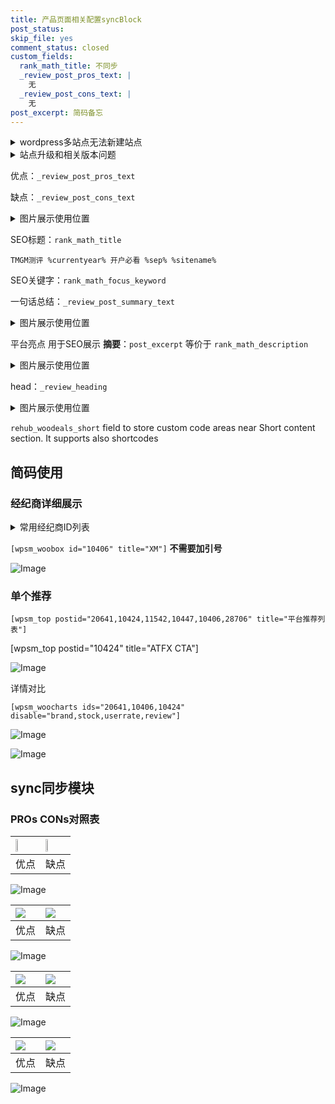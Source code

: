 ```yaml
---
title: 产品页面相关配置syncBlock
post_status: 
skip_file: yes
comment_status: closed
custom_fields:
  rank_math_title: 不同步
  _review_post_pros_text: |
    无
  _review_post_cons_text: |
    无
post_excerpt: 简码备忘
---
```

<details><summary>wordpress多站点无法新建站点</summary>

<li>和报错需要清理cookies一样的原因</li>
<li>wp-config.php里面<code>define( 'SUBDOMAIN_INSTALL', false );//子域名安装</code></li>
<li>新建子站点是用<code>define( 'SUBDOMAIN_INSTALL', true);//子域名安装</code> 完成以后，改成<code>false</code></li>
</details>

<details><summary>站点升级和相关版本问题</summary>

<p>wordpress：5.9.9
woocommerce：7.5.1
出现问题的地方：主题选项里面>><strong>Product layout >>compact style</strong></p>
<p>如何出现没有用过的字段 导致无法保存。先导出配置 然后进行修改，后面再次恢复即可。</p>
<p>出现部分字段无法显示时，需要返回默认布局后，对产品进行保存就好了。</p>
<p></p>
</details>

优点：`_review_post_pros_text`

缺点：`_review_post_cons_text`

<details><summary>图片展示使用位置</summary>

<img src="https://prod-files-secure.s3.us-west-2.amazonaws.com/39ed1227-6d7d-4570-be36-9ccd4a2c4241/f51d3d83-55d4-4bdf-9604-f37ec77ab556/Untitled.png?X-Amz-Algorithm=AWS4-HMAC-SHA256&X-Amz-Content-Sha256=UNSIGNED-PAYLOAD&X-Amz-Credential=ASIAZI2LB4664XJSO7LS%2F20250905%2Fus-west-2%2Fs3%2Faws4_request&X-Amz-Date=20250905T045517Z&X-Amz-Expires=3600&X-Amz-Security-Token=IQoJb3JpZ2luX2VjEAQaCXVzLXdlc3QtMiJHMEUCIBDOqZywub6SWAZK6jVdi88DrqIfadLLwT6jGVxfBte1AiEAkoyiaf1cWbtRbChYzy496FIcko%2FK7oxty9Y9QFRK0PMq%2FwMIbRAAGgw2Mzc0MjMxODM4MDUiDD0xaIdG3Yu%2FkYqzxCrcA68gb4nXiizSjzU6Np9BtNLVy53hKcLlwveUdpybd6NhTZzAybcHft5TyUsWl%2BGwroxN83aB5xiRXEuH3tMqjIm%2FErunBJpq9Sh8VkpukEtr62d%2Bi8tbjOKCS417xJR8%2BONFT0%2Fs5tQ4IvY7NQKX0nDk4JyCw1rq%2FwRiAGOalQFGoSXI%2Fqhjzg6kWpSROy5sCe2%2Fd4CEcumUqiRhqfIH%2FxYFdpACgbzkZEW%2F43r%2B%2FJkTrmISDWJ%2FpUaL1FrLfgF%2FjFkpAWjeg3R6B7jtaU2JJ0sSyJq9oGDnJFfGCaPJKU1bUi2O6aFvAdAe3ZlSaMs%2F60KQsL1h9guBUAnPDrabiN37NVCFTz%2BtAQaFWj%2BAofgSVeUDCV%2Fk453mJetU8Heu0qe%2FO%2FTLZd%2FsWhRB5YJLzXw9%2BrEvnu1o%2BfHaicDZMmnxXlSjS3eqFb4%2BDj5nVUn8DJolgXDrFXegXjMJ9GTh4rS3OJoFZStP99SXYWLmPcSEiwLx0Uda1L6Kp0ghBSV9jZ1%2F%2BNSZw77K0qnLdEm4RFmZn2F2Niz5FhsIELjkt8aCRplQYas07m5EV9zcK7BjGRrCYQm%2BaBmcwGiE0ZRXfrMmAK93uoRUjHIC7atqJqN3T6TYXs09LGm3CDfrMNe66cUGOqUBzZUVcqpnig0WSKRJpmT8vz4vAlzqYf9MDPdKdcXpe2pGNiRuATZdbbIIJfXjsFjNUZSrfBt2RZNHEsTbWVLaGH17d9KpMmRKzBE%2BZDEEhISHwosikr%2FZSiZofDHW4nOkeIWALPB8CkmUU0S7wsYui4HE0SuefyEMGWksOac6uYP9cJvEpDjWUG9IdrX%2FwOAhAWZ8WnancezbGDc4YrONhGCQaG0B&X-Amz-Signature=23c8a0129f3b090283ea168ff1b9a4c4136351a80d6e4c0d91d73216f7beb7a2&X-Amz-SignedHeaders=host&x-amz-checksum-mode=ENABLED&x-id=GetObject" alt="Image">
</details>

SEO标题：`rank_math_title`

`TMGM测评 %currentyear% 开户必看 %sep% %sitename%`

SEO关键字：`rank_math_focus_keyword`

一句话总结：`_review_post_summary_text`

<details><summary>图片展示使用位置</summary>

<img src="https://prod-files-secure.s3.us-west-2.amazonaws.com/39ed1227-6d7d-4570-be36-9ccd4a2c4241/4b96a922-296c-4f4e-8630-d1c870cbce01/Untitled.png?X-Amz-Algorithm=AWS4-HMAC-SHA256&X-Amz-Content-Sha256=UNSIGNED-PAYLOAD&X-Amz-Credential=ASIAZI2LB466Y6DISP7V%2F20250905%2Fus-west-2%2Fs3%2Faws4_request&X-Amz-Date=20250905T045517Z&X-Amz-Expires=3600&X-Amz-Security-Token=IQoJb3JpZ2luX2VjEAQaCXVzLXdlc3QtMiJHMEUCIQDpoX6Vwg4BhRhi7a4SRrQydkcvQacMu0GL8F2Pm7fgjgIgXJ5M8zdKey68N6o8Sl3szsnmxtuTVa7Id7BOlxubyxwq%2FwMIbRAAGgw2Mzc0MjMxODM4MDUiDH5Oh2pP7uKZtuuyZSrcA54gOBCrIUdLVz%2Bw8wunlWaxuoHkuWESzelalgc%2FdC6DjGOnGDax16%2F80tCQ7txm0uyccOLehUxw3uOy45LAqeeQq69N0ZXL6Eh3gJ10W%2BjpwPklmqwQG%2Bm2or%2BPwDRurlP6dV3jOox3TYhzaHsh77Thri9OH%2FeUtb7AS0sBPsFOoD9uwmA19EKhN3QkBNRBe4nLAMqaZyNLzdXkWh17NhX4SVb8njG5M6bxUuonaDInTiffxph3aRDDa5d%2F0b3gb1LxaeaMqDOLv%2F3ni9BrLfwNRv%2FyeAhN3sjCgBq6vrzmFiFHjgK9mpeMJfWFGmfyrzieoqH%2BsAwbEWF8LTLTij79tX02nrTJdqLCYijXlTwCoO8WaA4%2FKxB4TptoHoz1%2FiSXPZRTRUy5ZuAzgQ5W2auvx34ypdd5fabpwyQMDfjd%2FLpUD4y0gmpTSmgArQinsMlzXymxe2%2Fzjh37J3pCH%2FSqgxWH5R9mSqXh3FKrfSk97OgaP3dXmyW4FGqUYygPTapr6Kwp9%2FxKr%2Fo13LlvbkuMk1mlY1PVX56FZvIJB1q%2BMB0zTpKqIXPr5AhyMXdC96FLSyirMXuJCWm58xaAfw67OHy%2Biy%2F6r33SisHGhu8NWUEKjxg1TfYpoZ3EMNe56cUGOqUBNzjtPYuplhp22p2ewgPA6%2B5uU2%2Bi4yQ2rw5uB2UqZOuDhQ6woC9kgS7IEofwngf03HPsgnNxnH%2BrxDR6ymw0nP1phdAUAY10F3LZISUHrFthtbBkNI5DitMp0aMm17bs6bDLQelp6TPU2FLFfNYEzcXfdxexADlaWbW2e1hv%2B20LqEKfyBE11%2BuOu6PmaCvchohu4Xuu%2BrbAjXdxUoP96sYebrZO&X-Amz-Signature=2275bba76dba04aa7babd2241f05582b8452f42300c1a49d14ce3decc2c9718c&X-Amz-SignedHeaders=host&x-amz-checksum-mode=ENABLED&x-id=GetObject" alt="Image">
</details>

平台亮点 用于SEO展示 **摘要**：`post_excerpt`  等价于 `rank_math_description`

<details><summary>图片展示使用位置</summary>

<img src="https://prod-files-secure.s3.us-west-2.amazonaws.com/39ed1227-6d7d-4570-be36-9ccd4a2c4241/1ee11f63-b60a-4dfe-a7a7-d58ff23b5d88/Untitled.png?X-Amz-Algorithm=AWS4-HMAC-SHA256&X-Amz-Content-Sha256=UNSIGNED-PAYLOAD&X-Amz-Credential=ASIAZI2LB4667NMZJ336%2F20250905%2Fus-west-2%2Fs3%2Faws4_request&X-Amz-Date=20250905T045518Z&X-Amz-Expires=3600&X-Amz-Security-Token=IQoJb3JpZ2luX2VjEAQaCXVzLXdlc3QtMiJHMEUCIQCx%2FlwNj%2Ffu3maJm03suhR4rq7FRelP18ItNDTFYOWCAgIgf5thNFW%2BQDtaY3lVPpRqNZIKcuQcimF9uokUU1h05QUq%2FwMIbRAAGgw2Mzc0MjMxODM4MDUiDNrl5dzkliifn8hVdyrcA7r0SEqM18vbwXoUObYs5AogxDAbLtZthIZcgwlY1Ref6Ej4hfQYQQ87sXsglkHwnMcHIlxyXgJN90nYJwyixXIpyO7xMQ1llKp9QcLsLNm%2FNyTHnTSq9gHEzq4By%2FLYDOgcPAMPRel%2Bhk7gYRuCLgnVm4u4rtoAtOYXy83Ea71PA4wyjNFP1AVcIRACXPHyycyrYiyUKQzwzftVo6QqZSWPBJxA%2FxenvQxq0e5DGGwJ2auF9QDQZsVQFpdxUJE0eunbzhnGv0anvG3J7gjJiwbuxYI2fhr9iM1P4aogTUqHLfqFi4Vvn3UNcF2ttgdX9S%2BNJG6NSHO5XgFGF1nyJmT7aVVXB4nOjeSQK4OleLrtYK8mNX7BCIU4Qprpu9nPHgZz6aKBU5DWjwWJxNVy50dKaWVTHJOyNVu%2B5JGLpy3woRn%2BY1MWFgi1hau7u9f%2Bk8KeJMWBYm1vS5OIcq5i%2B7vJR6wNKs6hPW1pr%2FDxtOUTVMj%2BI0GhnBEs4zL1ejgWCqPIIq1qPHm6faHMdfDR6KwbviKCx%2F0RkiARDViMkaKRaLvSqgvDYNLMkmGeWloCQoOipGHbLPEWUupr3bN%2FWelgILG6lkKar%2Bjbj%2FxOVq6YZLFbYmlp5O12Y8URMLq76cUGOqUBy5wZuCILW9cOkdmb2jLd9cNCUd6FUIudeOX%2FmxhcGAPZqBcOSolZmIBHkZ83U1IB8HDI6ExhRO8xa30VZm70rmJPdp%2FrIJwlHkQw3abOshTwHFt%2BA5yflz1cSrxl%2FG8ZnEQ7120%2B4%2FU59SXuYpvWkP%2FZdpXU4Vh%2B1cqBk022waJcd6yiMAKnx6Rn%2FnxoktR7XjJ56ulEgVU%2F1Hr7sd9UgrJeCJpG&X-Amz-Signature=099d2cbfc09da9bcac016836e350556808a79d8d836e430a54c9b0e2d94428df&X-Amz-SignedHeaders=host&x-amz-checksum-mode=ENABLED&x-id=GetObject" alt="Image">
<img src="https://prod-files-secure.s3.us-west-2.amazonaws.com/39ed1227-6d7d-4570-be36-9ccd4a2c4241/ad4118b5-78d8-4fbe-801e-3b29b5d99c01/Untitled.png?X-Amz-Algorithm=AWS4-HMAC-SHA256&X-Amz-Content-Sha256=UNSIGNED-PAYLOAD&X-Amz-Credential=ASIAZI2LB4667NMZJ336%2F20250905%2Fus-west-2%2Fs3%2Faws4_request&X-Amz-Date=20250905T045518Z&X-Amz-Expires=3600&X-Amz-Security-Token=IQoJb3JpZ2luX2VjEAQaCXVzLXdlc3QtMiJHMEUCIQCx%2FlwNj%2Ffu3maJm03suhR4rq7FRelP18ItNDTFYOWCAgIgf5thNFW%2BQDtaY3lVPpRqNZIKcuQcimF9uokUU1h05QUq%2FwMIbRAAGgw2Mzc0MjMxODM4MDUiDNrl5dzkliifn8hVdyrcA7r0SEqM18vbwXoUObYs5AogxDAbLtZthIZcgwlY1Ref6Ej4hfQYQQ87sXsglkHwnMcHIlxyXgJN90nYJwyixXIpyO7xMQ1llKp9QcLsLNm%2FNyTHnTSq9gHEzq4By%2FLYDOgcPAMPRel%2Bhk7gYRuCLgnVm4u4rtoAtOYXy83Ea71PA4wyjNFP1AVcIRACXPHyycyrYiyUKQzwzftVo6QqZSWPBJxA%2FxenvQxq0e5DGGwJ2auF9QDQZsVQFpdxUJE0eunbzhnGv0anvG3J7gjJiwbuxYI2fhr9iM1P4aogTUqHLfqFi4Vvn3UNcF2ttgdX9S%2BNJG6NSHO5XgFGF1nyJmT7aVVXB4nOjeSQK4OleLrtYK8mNX7BCIU4Qprpu9nPHgZz6aKBU5DWjwWJxNVy50dKaWVTHJOyNVu%2B5JGLpy3woRn%2BY1MWFgi1hau7u9f%2Bk8KeJMWBYm1vS5OIcq5i%2B7vJR6wNKs6hPW1pr%2FDxtOUTVMj%2BI0GhnBEs4zL1ejgWCqPIIq1qPHm6faHMdfDR6KwbviKCx%2F0RkiARDViMkaKRaLvSqgvDYNLMkmGeWloCQoOipGHbLPEWUupr3bN%2FWelgILG6lkKar%2Bjbj%2FxOVq6YZLFbYmlp5O12Y8URMLq76cUGOqUBy5wZuCILW9cOkdmb2jLd9cNCUd6FUIudeOX%2FmxhcGAPZqBcOSolZmIBHkZ83U1IB8HDI6ExhRO8xa30VZm70rmJPdp%2FrIJwlHkQw3abOshTwHFt%2BA5yflz1cSrxl%2FG8ZnEQ7120%2B4%2FU59SXuYpvWkP%2FZdpXU4Vh%2B1cqBk022waJcd6yiMAKnx6Rn%2FnxoktR7XjJ56ulEgVU%2F1Hr7sd9UgrJeCJpG&X-Amz-Signature=49f3fa7419efaf880c28ddbfc771b21ba5d656c87a825b6b190ca8cdbe499d24&X-Amz-SignedHeaders=host&x-amz-checksum-mode=ENABLED&x-id=GetObject" alt="Image">
<img src="https://prod-files-secure.s3.us-west-2.amazonaws.com/39ed1227-6d7d-4570-be36-9ccd4a2c4241/a38cf7c9-a79c-4b64-9e94-13589fe0758b/Untitled.png?X-Amz-Algorithm=AWS4-HMAC-SHA256&X-Amz-Content-Sha256=UNSIGNED-PAYLOAD&X-Amz-Credential=ASIAZI2LB4667NMZJ336%2F20250905%2Fus-west-2%2Fs3%2Faws4_request&X-Amz-Date=20250905T045518Z&X-Amz-Expires=3600&X-Amz-Security-Token=IQoJb3JpZ2luX2VjEAQaCXVzLXdlc3QtMiJHMEUCIQCx%2FlwNj%2Ffu3maJm03suhR4rq7FRelP18ItNDTFYOWCAgIgf5thNFW%2BQDtaY3lVPpRqNZIKcuQcimF9uokUU1h05QUq%2FwMIbRAAGgw2Mzc0MjMxODM4MDUiDNrl5dzkliifn8hVdyrcA7r0SEqM18vbwXoUObYs5AogxDAbLtZthIZcgwlY1Ref6Ej4hfQYQQ87sXsglkHwnMcHIlxyXgJN90nYJwyixXIpyO7xMQ1llKp9QcLsLNm%2FNyTHnTSq9gHEzq4By%2FLYDOgcPAMPRel%2Bhk7gYRuCLgnVm4u4rtoAtOYXy83Ea71PA4wyjNFP1AVcIRACXPHyycyrYiyUKQzwzftVo6QqZSWPBJxA%2FxenvQxq0e5DGGwJ2auF9QDQZsVQFpdxUJE0eunbzhnGv0anvG3J7gjJiwbuxYI2fhr9iM1P4aogTUqHLfqFi4Vvn3UNcF2ttgdX9S%2BNJG6NSHO5XgFGF1nyJmT7aVVXB4nOjeSQK4OleLrtYK8mNX7BCIU4Qprpu9nPHgZz6aKBU5DWjwWJxNVy50dKaWVTHJOyNVu%2B5JGLpy3woRn%2BY1MWFgi1hau7u9f%2Bk8KeJMWBYm1vS5OIcq5i%2B7vJR6wNKs6hPW1pr%2FDxtOUTVMj%2BI0GhnBEs4zL1ejgWCqPIIq1qPHm6faHMdfDR6KwbviKCx%2F0RkiARDViMkaKRaLvSqgvDYNLMkmGeWloCQoOipGHbLPEWUupr3bN%2FWelgILG6lkKar%2Bjbj%2FxOVq6YZLFbYmlp5O12Y8URMLq76cUGOqUBy5wZuCILW9cOkdmb2jLd9cNCUd6FUIudeOX%2FmxhcGAPZqBcOSolZmIBHkZ83U1IB8HDI6ExhRO8xa30VZm70rmJPdp%2FrIJwlHkQw3abOshTwHFt%2BA5yflz1cSrxl%2FG8ZnEQ7120%2B4%2FU59SXuYpvWkP%2FZdpXU4Vh%2B1cqBk022waJcd6yiMAKnx6Rn%2FnxoktR7XjJ56ulEgVU%2F1Hr7sd9UgrJeCJpG&X-Amz-Signature=9e1ee302c468b4133329661f8f3d116ae93325c23bc7e838ffba5b7d089f1dcc&X-Amz-SignedHeaders=host&x-amz-checksum-mode=ENABLED&x-id=GetObject" alt="Image">
<img src="https://prod-files-secure.s3.us-west-2.amazonaws.com/39ed1227-6d7d-4570-be36-9ccd4a2c4241/7da6fc1e-d2ac-42ae-8c75-cb5749aa18f6/Untitled.png?X-Amz-Algorithm=AWS4-HMAC-SHA256&X-Amz-Content-Sha256=UNSIGNED-PAYLOAD&X-Amz-Credential=ASIAZI2LB4667NMZJ336%2F20250905%2Fus-west-2%2Fs3%2Faws4_request&X-Amz-Date=20250905T045518Z&X-Amz-Expires=3600&X-Amz-Security-Token=IQoJb3JpZ2luX2VjEAQaCXVzLXdlc3QtMiJHMEUCIQCx%2FlwNj%2Ffu3maJm03suhR4rq7FRelP18ItNDTFYOWCAgIgf5thNFW%2BQDtaY3lVPpRqNZIKcuQcimF9uokUU1h05QUq%2FwMIbRAAGgw2Mzc0MjMxODM4MDUiDNrl5dzkliifn8hVdyrcA7r0SEqM18vbwXoUObYs5AogxDAbLtZthIZcgwlY1Ref6Ej4hfQYQQ87sXsglkHwnMcHIlxyXgJN90nYJwyixXIpyO7xMQ1llKp9QcLsLNm%2FNyTHnTSq9gHEzq4By%2FLYDOgcPAMPRel%2Bhk7gYRuCLgnVm4u4rtoAtOYXy83Ea71PA4wyjNFP1AVcIRACXPHyycyrYiyUKQzwzftVo6QqZSWPBJxA%2FxenvQxq0e5DGGwJ2auF9QDQZsVQFpdxUJE0eunbzhnGv0anvG3J7gjJiwbuxYI2fhr9iM1P4aogTUqHLfqFi4Vvn3UNcF2ttgdX9S%2BNJG6NSHO5XgFGF1nyJmT7aVVXB4nOjeSQK4OleLrtYK8mNX7BCIU4Qprpu9nPHgZz6aKBU5DWjwWJxNVy50dKaWVTHJOyNVu%2B5JGLpy3woRn%2BY1MWFgi1hau7u9f%2Bk8KeJMWBYm1vS5OIcq5i%2B7vJR6wNKs6hPW1pr%2FDxtOUTVMj%2BI0GhnBEs4zL1ejgWCqPIIq1qPHm6faHMdfDR6KwbviKCx%2F0RkiARDViMkaKRaLvSqgvDYNLMkmGeWloCQoOipGHbLPEWUupr3bN%2FWelgILG6lkKar%2Bjbj%2FxOVq6YZLFbYmlp5O12Y8URMLq76cUGOqUBy5wZuCILW9cOkdmb2jLd9cNCUd6FUIudeOX%2FmxhcGAPZqBcOSolZmIBHkZ83U1IB8HDI6ExhRO8xa30VZm70rmJPdp%2FrIJwlHkQw3abOshTwHFt%2BA5yflz1cSrxl%2FG8ZnEQ7120%2B4%2FU59SXuYpvWkP%2FZdpXU4Vh%2B1cqBk022waJcd6yiMAKnx6Rn%2FnxoktR7XjJ56ulEgVU%2F1Hr7sd9UgrJeCJpG&X-Amz-Signature=3bd4dffbd376aad50f0796370a104097b2b70ae6740391ad29ff3f6dfa1a198f&X-Amz-SignedHeaders=host&x-amz-checksum-mode=ENABLED&x-id=GetObject" alt="Image">
<img src="https://prod-files-secure.s3.us-west-2.amazonaws.com/39ed1227-6d7d-4570-be36-9ccd4a2c4241/7e97f40a-eaee-47f5-b2f9-475f96808fa7/Untitled.png?X-Amz-Algorithm=AWS4-HMAC-SHA256&X-Amz-Content-Sha256=UNSIGNED-PAYLOAD&X-Amz-Credential=ASIAZI2LB4667NMZJ336%2F20250905%2Fus-west-2%2Fs3%2Faws4_request&X-Amz-Date=20250905T045518Z&X-Amz-Expires=3600&X-Amz-Security-Token=IQoJb3JpZ2luX2VjEAQaCXVzLXdlc3QtMiJHMEUCIQCx%2FlwNj%2Ffu3maJm03suhR4rq7FRelP18ItNDTFYOWCAgIgf5thNFW%2BQDtaY3lVPpRqNZIKcuQcimF9uokUU1h05QUq%2FwMIbRAAGgw2Mzc0MjMxODM4MDUiDNrl5dzkliifn8hVdyrcA7r0SEqM18vbwXoUObYs5AogxDAbLtZthIZcgwlY1Ref6Ej4hfQYQQ87sXsglkHwnMcHIlxyXgJN90nYJwyixXIpyO7xMQ1llKp9QcLsLNm%2FNyTHnTSq9gHEzq4By%2FLYDOgcPAMPRel%2Bhk7gYRuCLgnVm4u4rtoAtOYXy83Ea71PA4wyjNFP1AVcIRACXPHyycyrYiyUKQzwzftVo6QqZSWPBJxA%2FxenvQxq0e5DGGwJ2auF9QDQZsVQFpdxUJE0eunbzhnGv0anvG3J7gjJiwbuxYI2fhr9iM1P4aogTUqHLfqFi4Vvn3UNcF2ttgdX9S%2BNJG6NSHO5XgFGF1nyJmT7aVVXB4nOjeSQK4OleLrtYK8mNX7BCIU4Qprpu9nPHgZz6aKBU5DWjwWJxNVy50dKaWVTHJOyNVu%2B5JGLpy3woRn%2BY1MWFgi1hau7u9f%2Bk8KeJMWBYm1vS5OIcq5i%2B7vJR6wNKs6hPW1pr%2FDxtOUTVMj%2BI0GhnBEs4zL1ejgWCqPIIq1qPHm6faHMdfDR6KwbviKCx%2F0RkiARDViMkaKRaLvSqgvDYNLMkmGeWloCQoOipGHbLPEWUupr3bN%2FWelgILG6lkKar%2Bjbj%2FxOVq6YZLFbYmlp5O12Y8URMLq76cUGOqUBy5wZuCILW9cOkdmb2jLd9cNCUd6FUIudeOX%2FmxhcGAPZqBcOSolZmIBHkZ83U1IB8HDI6ExhRO8xa30VZm70rmJPdp%2FrIJwlHkQw3abOshTwHFt%2BA5yflz1cSrxl%2FG8ZnEQ7120%2B4%2FU59SXuYpvWkP%2FZdpXU4Vh%2B1cqBk022waJcd6yiMAKnx6Rn%2FnxoktR7XjJ56ulEgVU%2F1Hr7sd9UgrJeCJpG&X-Amz-Signature=264c5a3ec1fd21beaf7dcdf0c3beb7b82c5caf31d4662e25215277d0b4961c42&X-Amz-SignedHeaders=host&x-amz-checksum-mode=ENABLED&x-id=GetObject" alt="Image">
</details>

head：`_review_heading`

<details><summary>图片展示使用位置</summary>

<img src="https://prod-files-secure.s3.us-west-2.amazonaws.com/39ed1227-6d7d-4570-be36-9ccd4a2c4241/3a4650ad-9887-415c-889a-edd51fa54f27/Untitled.png?X-Amz-Algorithm=AWS4-HMAC-SHA256&X-Amz-Content-Sha256=UNSIGNED-PAYLOAD&X-Amz-Credential=ASIAZI2LB466W7C43ZBY%2F20250905%2Fus-west-2%2Fs3%2Faws4_request&X-Amz-Date=20250905T045518Z&X-Amz-Expires=3600&X-Amz-Security-Token=IQoJb3JpZ2luX2VjEAQaCXVzLXdlc3QtMiJHMEUCIQCYkTSzx4GsjUuYUR20mbFm8qqcq8zRsUOmADSU6PIimAIgaH9Rd2Do1Q4bLQsd8U817iwaDWPZ7i03EK2%2BpqSifUIq%2FwMIbRAAGgw2Mzc0MjMxODM4MDUiDMmrQ%2BkvtiLuIGa0nyrcA0zkVaqWn3NVS7%2BlWo993yrBk0MHtWqv72rhbPWMUDJN%2FxgcM0MldmMf4K%2B0Yo3JIWfCPP40WcOprph%2FfGDvKTltEe0lO%2F1tJpZ36Ell4DXLymdysvGIWzwygfvLUuFSYrhM5zKT9i0TR5cPgJZ33MD3U2X%2BqCazFL4iOs0JLtTFiD6kw%2FQKaJX%2FYUwkie7t7ZbEna5Cl4qHwf4TKPF89RcoqedJGe3xMfw%2BWoFf%2FMyOfpL8%2BFmY1efz8rlA2Om5lGYTMh9t6OsMoLiTtivKobkNfESfwQ1qWCP0Dvqp9rp7d7ghX7Y9HCf7WU0STpmqbeb74lu46hAyF7kVrQyAtFf2Mxw1biEcHmrCkAuZEw6vdf3HSX%2FpsBMiIjpSy63wdQ0inILQaYHZwOkRU360lcBjsg9oSkgp8aUBc8XrZkV1l6QOEts6YZiHAD4e6m2myKHABPHyaMRssyJulK8RpzMLbLPlc0OAWAL%2FmsdCHhBfoawRdPodInd4VbYRcWcgRziXO424lt1HGhKcwZL6fs1PXqkyAadzK%2BKoxqBuPFDm%2BTPGWTm8kO7el4zdehQkU2XucxFVGmvPvUg91Zk%2Fr1CbM0N9DTRP8s1TCmDDQcRh9ugpj5YWQJAdPTDCMLu66cUGOqUB25MbZy57FvrMN6kB%2BJndd67Fa9QIce%2FgeUV9J8zzL7oJdeAOdr9j0vhC0VpCr%2BxH5tSvKdU2eegQ84xLGPt3KD6w32huzcVuWg18XzK4tlVKEh8%2FtbGmUABzD%2Fg8%2FE4%2Fqw1X92wGwftCI2Cxq9ska%2Fj17l38T9VUdMaQQI3iJbrfx2H3zDHmlMbEl7fkfecpRubGJYCdwX7lAM9OYYUnxTpUmYux&X-Amz-Signature=b7090859a400e8ec11bd9c3d1b78962eef260f854edbc17510b17b1d40d60f44&X-Amz-SignedHeaders=host&x-amz-checksum-mode=ENABLED&x-id=GetObject" alt="Image">
</details>

`rehub_woodeals_short`	field to store custom code areas near Short content section. It supports also shortcodes



## 简码使用

### 经纪商详细展示

<details><summary>常用经纪商ID列表</summary>

<pre><code class="php">嘉盛 ===> 20641  [wpsm_woobox id="20641" title="嘉盛"]
易信easymarkets ===> 11542  [wpsm_woobox id="11542" title="易信easymarkets"]
ATFX外汇 ===> 10424  [wpsm_woobox id="10424" title="ATFX"]
XM ===> 10406  [wpsm_woobox id="10406" title="XM"]
TMGM ===> 29622  [wpsm_woobox id="29622" title="TMGM"]
HYCM ===> 10447  [wpsm_woobox id="10447" title="HYCM"]
fpmarkets澳福外汇 ===> 20639  [wpsm_woobox id="20639" title="fpmarkets澳福外汇"]</code></pre>
</details>

`[wpsm_woobox id="10406" title="XM"]` **不需要加引号**

![Image](https://prod-files-secure.s3.us-west-2.amazonaws.com/39ed1227-6d7d-4570-be36-9ccd4a2c4241/4f898f9d-0fa7-4e43-acd3-ac6bc7be575a/Untitled.png?X-Amz-Algorithm=AWS4-HMAC-SHA256&X-Amz-Content-Sha256=UNSIGNED-PAYLOAD&X-Amz-Credential=ASIAZI2LB46623N4UUIZ%2F20250905%2Fus-west-2%2Fs3%2Faws4_request&X-Amz-Date=20250905T045516Z&X-Amz-Expires=3600&X-Amz-Security-Token=IQoJb3JpZ2luX2VjEAQaCXVzLXdlc3QtMiJHMEUCIBRGu%2BNCzG36CylscfBaO%2B51XjNweITYpkLYvuK8LJqXAiEAlyHkaOSJA7xBcH8hn1UXrh7u6IJY7zJlX5T6XsiazcIq%2FwMIbRAAGgw2Mzc0MjMxODM4MDUiDEf36BznAN7%2B81gy4SrcA1jDrrASfTSs043eOoGNSLf3xPRa7toKInEz7bNqtxfLTWTroyKR3M7qHLS4%2FvqeF8f9H8r%2BwuL7onk5Mcx%2BJFLAF5aIuISQ02ez5WAts0nhs%2B2jR6kPuD6GPpbxReC7B0JhmlxLgBc7YsQGC3kImz3cvwRXweOnFOBH%2FhRd6YNgidU1wgztvkVrtkJuXQd13D1hFv8nkSreB2e7pmBvYQ%2Bg7YwmvNLCoK3cxfdVmm06vZjkqEwzFEpkEICvcSgPlz3%2BPQbFFC6hvPk47vldx2gUMXv3k9RNZGMjwf0e%2FgiQ3%2FBk0SeeBq16kokLT8H1KDwtL7JwNm35Fjl7RA6Eu9S4EtxIRSwI740oOr2i3ZQDar0Td3yy6XOzKwp2jxvGXyQrYcQpD4%2FjvIXjb0dmQ%2Blmyqn81F5Od%2B4%2FQNLL93jhVgTOkZjxRHFucHK0m8I8oUbQet%2FmD%2BdCSznSu1nDatUL8g4ZjM9uW%2FYbizUAFJuEqAFcX5vqRkqoJytv3o5cFu5x9UQMBp%2FvDyJqhc2pbkoQr681IhCAcjj%2FTc3O6WvLgQmevbrxW%2FQU3jKsVvOh98n3hzRMIloC3cI50lXsIJvJZ%2Bbscqu%2Br%2BcP9rpcG2lfff4Nj1Kms0Ous0ehMMK56cUGOqUBLL6KhNpVwx%2BAbnSvkXBiRfOrM2ttOrjbxDZ%2BljklmJ1bsfOOnwcA7B4FbJW9OHl5J7eWYbiUILhHJ3uHXVAC4vURpng%2FESrj%2FsnUQq7UgiBCwjU9ttouGG6yahcht5ngNKu0%2BFz7eGC62CqUFHaQUFOU7fZZl03tKZWcNhj1Sk1ghq%2FWtvBDRWrj1AZdmAytvj3G37vZdkx%2B7F1zoNLggq0496vm&X-Amz-Signature=12fc4e6703b9ef58c8576f331b333bc721fb3e1525136b489f81f45dc7d4fc53&X-Amz-SignedHeaders=host&x-amz-checksum-mode=ENABLED&x-id=GetObject)

### 单个推荐
`[wpsm_top postid="20641,10424,11542,10447,10406,28706" title="平台推荐列表"]`

[wpsm_top postid="10424" title="ATFX CTA"]

![Image](https://prod-files-secure.s3.us-west-2.amazonaws.com/39ed1227-6d7d-4570-be36-9ccd4a2c4241/5ac620dc-51a8-48b6-b55d-91f47299193c/Untitled.png?X-Amz-Algorithm=AWS4-HMAC-SHA256&X-Amz-Content-Sha256=UNSIGNED-PAYLOAD&X-Amz-Credential=ASIAZI2LB46623N4UUIZ%2F20250905%2Fus-west-2%2Fs3%2Faws4_request&X-Amz-Date=20250905T045516Z&X-Amz-Expires=3600&X-Amz-Security-Token=IQoJb3JpZ2luX2VjEAQaCXVzLXdlc3QtMiJHMEUCIBRGu%2BNCzG36CylscfBaO%2B51XjNweITYpkLYvuK8LJqXAiEAlyHkaOSJA7xBcH8hn1UXrh7u6IJY7zJlX5T6XsiazcIq%2FwMIbRAAGgw2Mzc0MjMxODM4MDUiDEf36BznAN7%2B81gy4SrcA1jDrrASfTSs043eOoGNSLf3xPRa7toKInEz7bNqtxfLTWTroyKR3M7qHLS4%2FvqeF8f9H8r%2BwuL7onk5Mcx%2BJFLAF5aIuISQ02ez5WAts0nhs%2B2jR6kPuD6GPpbxReC7B0JhmlxLgBc7YsQGC3kImz3cvwRXweOnFOBH%2FhRd6YNgidU1wgztvkVrtkJuXQd13D1hFv8nkSreB2e7pmBvYQ%2Bg7YwmvNLCoK3cxfdVmm06vZjkqEwzFEpkEICvcSgPlz3%2BPQbFFC6hvPk47vldx2gUMXv3k9RNZGMjwf0e%2FgiQ3%2FBk0SeeBq16kokLT8H1KDwtL7JwNm35Fjl7RA6Eu9S4EtxIRSwI740oOr2i3ZQDar0Td3yy6XOzKwp2jxvGXyQrYcQpD4%2FjvIXjb0dmQ%2Blmyqn81F5Od%2B4%2FQNLL93jhVgTOkZjxRHFucHK0m8I8oUbQet%2FmD%2BdCSznSu1nDatUL8g4ZjM9uW%2FYbizUAFJuEqAFcX5vqRkqoJytv3o5cFu5x9UQMBp%2FvDyJqhc2pbkoQr681IhCAcjj%2FTc3O6WvLgQmevbrxW%2FQU3jKsVvOh98n3hzRMIloC3cI50lXsIJvJZ%2Bbscqu%2Br%2BcP9rpcG2lfff4Nj1Kms0Ous0ehMMK56cUGOqUBLL6KhNpVwx%2BAbnSvkXBiRfOrM2ttOrjbxDZ%2BljklmJ1bsfOOnwcA7B4FbJW9OHl5J7eWYbiUILhHJ3uHXVAC4vURpng%2FESrj%2FsnUQq7UgiBCwjU9ttouGG6yahcht5ngNKu0%2BFz7eGC62CqUFHaQUFOU7fZZl03tKZWcNhj1Sk1ghq%2FWtvBDRWrj1AZdmAytvj3G37vZdkx%2B7F1zoNLggq0496vm&X-Amz-Signature=fda05ef66ef974b5ccb7e2bd701896e07befee1a1af22c7845f08e66dd8f3e77&X-Amz-SignedHeaders=host&x-amz-checksum-mode=ENABLED&x-id=GetObject)

详情对比

`[wpsm_woocharts ids="20641,10406,10424" disable="brand,stock,userrate,review"]`

![Image](https://prod-files-secure.s3.us-west-2.amazonaws.com/39ed1227-6d7d-4570-be36-9ccd4a2c4241/bf3ba45f-b9f3-4295-8aef-b4a495fd25f4/Untitled.png?X-Amz-Algorithm=AWS4-HMAC-SHA256&X-Amz-Content-Sha256=UNSIGNED-PAYLOAD&X-Amz-Credential=ASIAZI2LB46623N4UUIZ%2F20250905%2Fus-west-2%2Fs3%2Faws4_request&X-Amz-Date=20250905T045516Z&X-Amz-Expires=3600&X-Amz-Security-Token=IQoJb3JpZ2luX2VjEAQaCXVzLXdlc3QtMiJHMEUCIBRGu%2BNCzG36CylscfBaO%2B51XjNweITYpkLYvuK8LJqXAiEAlyHkaOSJA7xBcH8hn1UXrh7u6IJY7zJlX5T6XsiazcIq%2FwMIbRAAGgw2Mzc0MjMxODM4MDUiDEf36BznAN7%2B81gy4SrcA1jDrrASfTSs043eOoGNSLf3xPRa7toKInEz7bNqtxfLTWTroyKR3M7qHLS4%2FvqeF8f9H8r%2BwuL7onk5Mcx%2BJFLAF5aIuISQ02ez5WAts0nhs%2B2jR6kPuD6GPpbxReC7B0JhmlxLgBc7YsQGC3kImz3cvwRXweOnFOBH%2FhRd6YNgidU1wgztvkVrtkJuXQd13D1hFv8nkSreB2e7pmBvYQ%2Bg7YwmvNLCoK3cxfdVmm06vZjkqEwzFEpkEICvcSgPlz3%2BPQbFFC6hvPk47vldx2gUMXv3k9RNZGMjwf0e%2FgiQ3%2FBk0SeeBq16kokLT8H1KDwtL7JwNm35Fjl7RA6Eu9S4EtxIRSwI740oOr2i3ZQDar0Td3yy6XOzKwp2jxvGXyQrYcQpD4%2FjvIXjb0dmQ%2Blmyqn81F5Od%2B4%2FQNLL93jhVgTOkZjxRHFucHK0m8I8oUbQet%2FmD%2BdCSznSu1nDatUL8g4ZjM9uW%2FYbizUAFJuEqAFcX5vqRkqoJytv3o5cFu5x9UQMBp%2FvDyJqhc2pbkoQr681IhCAcjj%2FTc3O6WvLgQmevbrxW%2FQU3jKsVvOh98n3hzRMIloC3cI50lXsIJvJZ%2Bbscqu%2Br%2BcP9rpcG2lfff4Nj1Kms0Ous0ehMMK56cUGOqUBLL6KhNpVwx%2BAbnSvkXBiRfOrM2ttOrjbxDZ%2BljklmJ1bsfOOnwcA7B4FbJW9OHl5J7eWYbiUILhHJ3uHXVAC4vURpng%2FESrj%2FsnUQq7UgiBCwjU9ttouGG6yahcht5ngNKu0%2BFz7eGC62CqUFHaQUFOU7fZZl03tKZWcNhj1Sk1ghq%2FWtvBDRWrj1AZdmAytvj3G37vZdkx%2B7F1zoNLggq0496vm&X-Amz-Signature=8e36a62f40fc29006b847b77ba8c7cf87d88f3fd2519560d2c0dfd92b9fbad2b&X-Amz-SignedHeaders=host&x-amz-checksum-mode=ENABLED&x-id=GetObject)

![Image](https://prod-files-secure.s3.us-west-2.amazonaws.com/39ed1227-6d7d-4570-be36-9ccd4a2c4241/30bc56ef-f383-4b48-9768-2ebc9e436ec0/Untitled.png?X-Amz-Algorithm=AWS4-HMAC-SHA256&X-Amz-Content-Sha256=UNSIGNED-PAYLOAD&X-Amz-Credential=ASIAZI2LB46623N4UUIZ%2F20250905%2Fus-west-2%2Fs3%2Faws4_request&X-Amz-Date=20250905T045516Z&X-Amz-Expires=3600&X-Amz-Security-Token=IQoJb3JpZ2luX2VjEAQaCXVzLXdlc3QtMiJHMEUCIBRGu%2BNCzG36CylscfBaO%2B51XjNweITYpkLYvuK8LJqXAiEAlyHkaOSJA7xBcH8hn1UXrh7u6IJY7zJlX5T6XsiazcIq%2FwMIbRAAGgw2Mzc0MjMxODM4MDUiDEf36BznAN7%2B81gy4SrcA1jDrrASfTSs043eOoGNSLf3xPRa7toKInEz7bNqtxfLTWTroyKR3M7qHLS4%2FvqeF8f9H8r%2BwuL7onk5Mcx%2BJFLAF5aIuISQ02ez5WAts0nhs%2B2jR6kPuD6GPpbxReC7B0JhmlxLgBc7YsQGC3kImz3cvwRXweOnFOBH%2FhRd6YNgidU1wgztvkVrtkJuXQd13D1hFv8nkSreB2e7pmBvYQ%2Bg7YwmvNLCoK3cxfdVmm06vZjkqEwzFEpkEICvcSgPlz3%2BPQbFFC6hvPk47vldx2gUMXv3k9RNZGMjwf0e%2FgiQ3%2FBk0SeeBq16kokLT8H1KDwtL7JwNm35Fjl7RA6Eu9S4EtxIRSwI740oOr2i3ZQDar0Td3yy6XOzKwp2jxvGXyQrYcQpD4%2FjvIXjb0dmQ%2Blmyqn81F5Od%2B4%2FQNLL93jhVgTOkZjxRHFucHK0m8I8oUbQet%2FmD%2BdCSznSu1nDatUL8g4ZjM9uW%2FYbizUAFJuEqAFcX5vqRkqoJytv3o5cFu5x9UQMBp%2FvDyJqhc2pbkoQr681IhCAcjj%2FTc3O6WvLgQmevbrxW%2FQU3jKsVvOh98n3hzRMIloC3cI50lXsIJvJZ%2Bbscqu%2Br%2BcP9rpcG2lfff4Nj1Kms0Ous0ehMMK56cUGOqUBLL6KhNpVwx%2BAbnSvkXBiRfOrM2ttOrjbxDZ%2BljklmJ1bsfOOnwcA7B4FbJW9OHl5J7eWYbiUILhHJ3uHXVAC4vURpng%2FESrj%2FsnUQq7UgiBCwjU9ttouGG6yahcht5ngNKu0%2BFz7eGC62CqUFHaQUFOU7fZZl03tKZWcNhj1Sk1ghq%2FWtvBDRWrj1AZdmAytvj3G37vZdkx%2B7F1zoNLggq0496vm&X-Amz-Signature=803788afc68a33fd144b76603083ae0f0a31838b4500da4c5c99f9babf49e167&X-Amz-SignedHeaders=host&x-amz-checksum-mode=ENABLED&x-id=GetObject)

## sync同步模块

### PROs CONs对照表

| <img src="https://cdn.ifttt.fun/gh/jarlin8/OSS@main/icons/customize/pros.svg" height="auto" width="37.3%"> | <img src="https://cdn.ifttt.fun/gh/jarlin8/OSS@main/icons/customize/cons.svg" height="auto" width="28.8%"> |
| :--- | :--- |
| 优点 | 缺点 |

![Image](https://prod-files-secure.s3.us-west-2.amazonaws.com/39ed1227-6d7d-4570-be36-9ccd4a2c4241/8742b755-dfb5-4004-9a5f-d6e561664bd8/Untitled.png?X-Amz-Algorithm=AWS4-HMAC-SHA256&X-Amz-Content-Sha256=UNSIGNED-PAYLOAD&X-Amz-Credential=ASIAZI2LB46623N4UUIZ%2F20250905%2Fus-west-2%2Fs3%2Faws4_request&X-Amz-Date=20250905T045516Z&X-Amz-Expires=3600&X-Amz-Security-Token=IQoJb3JpZ2luX2VjEAQaCXVzLXdlc3QtMiJHMEUCIBRGu%2BNCzG36CylscfBaO%2B51XjNweITYpkLYvuK8LJqXAiEAlyHkaOSJA7xBcH8hn1UXrh7u6IJY7zJlX5T6XsiazcIq%2FwMIbRAAGgw2Mzc0MjMxODM4MDUiDEf36BznAN7%2B81gy4SrcA1jDrrASfTSs043eOoGNSLf3xPRa7toKInEz7bNqtxfLTWTroyKR3M7qHLS4%2FvqeF8f9H8r%2BwuL7onk5Mcx%2BJFLAF5aIuISQ02ez5WAts0nhs%2B2jR6kPuD6GPpbxReC7B0JhmlxLgBc7YsQGC3kImz3cvwRXweOnFOBH%2FhRd6YNgidU1wgztvkVrtkJuXQd13D1hFv8nkSreB2e7pmBvYQ%2Bg7YwmvNLCoK3cxfdVmm06vZjkqEwzFEpkEICvcSgPlz3%2BPQbFFC6hvPk47vldx2gUMXv3k9RNZGMjwf0e%2FgiQ3%2FBk0SeeBq16kokLT8H1KDwtL7JwNm35Fjl7RA6Eu9S4EtxIRSwI740oOr2i3ZQDar0Td3yy6XOzKwp2jxvGXyQrYcQpD4%2FjvIXjb0dmQ%2Blmyqn81F5Od%2B4%2FQNLL93jhVgTOkZjxRHFucHK0m8I8oUbQet%2FmD%2BdCSznSu1nDatUL8g4ZjM9uW%2FYbizUAFJuEqAFcX5vqRkqoJytv3o5cFu5x9UQMBp%2FvDyJqhc2pbkoQr681IhCAcjj%2FTc3O6WvLgQmevbrxW%2FQU3jKsVvOh98n3hzRMIloC3cI50lXsIJvJZ%2Bbscqu%2Br%2BcP9rpcG2lfff4Nj1Kms0Ous0ehMMK56cUGOqUBLL6KhNpVwx%2BAbnSvkXBiRfOrM2ttOrjbxDZ%2BljklmJ1bsfOOnwcA7B4FbJW9OHl5J7eWYbiUILhHJ3uHXVAC4vURpng%2FESrj%2FsnUQq7UgiBCwjU9ttouGG6yahcht5ngNKu0%2BFz7eGC62CqUFHaQUFOU7fZZl03tKZWcNhj1Sk1ghq%2FWtvBDRWrj1AZdmAytvj3G37vZdkx%2B7F1zoNLggq0496vm&X-Amz-Signature=7c71c74eaf90a142e71e19f63d8d4ca5ade95b6e22bde9000637c2322492226f&X-Amz-SignedHeaders=host&x-amz-checksum-mode=ENABLED&x-id=GetObject)

| <img src="https://cdn.ifttt.fun/gh/jarlin8/OSS@main/icons/customize/pros1.svg" height="auto"> | <img src="https://cdn.ifttt.fun/gh/jarlin8/OSS@main/icons/customize/cons1.svg" height="auto"> |
| :--- | :--- |
| 优点 | 缺点 |

![Image](https://prod-files-secure.s3.us-west-2.amazonaws.com/39ed1227-6d7d-4570-be36-9ccd4a2c4241/806358f8-c9c4-4e17-bb35-c6c76a5397a5/Untitled.png?X-Amz-Algorithm=AWS4-HMAC-SHA256&X-Amz-Content-Sha256=UNSIGNED-PAYLOAD&X-Amz-Credential=ASIAZI2LB46623N4UUIZ%2F20250905%2Fus-west-2%2Fs3%2Faws4_request&X-Amz-Date=20250905T045516Z&X-Amz-Expires=3600&X-Amz-Security-Token=IQoJb3JpZ2luX2VjEAQaCXVzLXdlc3QtMiJHMEUCIBRGu%2BNCzG36CylscfBaO%2B51XjNweITYpkLYvuK8LJqXAiEAlyHkaOSJA7xBcH8hn1UXrh7u6IJY7zJlX5T6XsiazcIq%2FwMIbRAAGgw2Mzc0MjMxODM4MDUiDEf36BznAN7%2B81gy4SrcA1jDrrASfTSs043eOoGNSLf3xPRa7toKInEz7bNqtxfLTWTroyKR3M7qHLS4%2FvqeF8f9H8r%2BwuL7onk5Mcx%2BJFLAF5aIuISQ02ez5WAts0nhs%2B2jR6kPuD6GPpbxReC7B0JhmlxLgBc7YsQGC3kImz3cvwRXweOnFOBH%2FhRd6YNgidU1wgztvkVrtkJuXQd13D1hFv8nkSreB2e7pmBvYQ%2Bg7YwmvNLCoK3cxfdVmm06vZjkqEwzFEpkEICvcSgPlz3%2BPQbFFC6hvPk47vldx2gUMXv3k9RNZGMjwf0e%2FgiQ3%2FBk0SeeBq16kokLT8H1KDwtL7JwNm35Fjl7RA6Eu9S4EtxIRSwI740oOr2i3ZQDar0Td3yy6XOzKwp2jxvGXyQrYcQpD4%2FjvIXjb0dmQ%2Blmyqn81F5Od%2B4%2FQNLL93jhVgTOkZjxRHFucHK0m8I8oUbQet%2FmD%2BdCSznSu1nDatUL8g4ZjM9uW%2FYbizUAFJuEqAFcX5vqRkqoJytv3o5cFu5x9UQMBp%2FvDyJqhc2pbkoQr681IhCAcjj%2FTc3O6WvLgQmevbrxW%2FQU3jKsVvOh98n3hzRMIloC3cI50lXsIJvJZ%2Bbscqu%2Br%2BcP9rpcG2lfff4Nj1Kms0Ous0ehMMK56cUGOqUBLL6KhNpVwx%2BAbnSvkXBiRfOrM2ttOrjbxDZ%2BljklmJ1bsfOOnwcA7B4FbJW9OHl5J7eWYbiUILhHJ3uHXVAC4vURpng%2FESrj%2FsnUQq7UgiBCwjU9ttouGG6yahcht5ngNKu0%2BFz7eGC62CqUFHaQUFOU7fZZl03tKZWcNhj1Sk1ghq%2FWtvBDRWrj1AZdmAytvj3G37vZdkx%2B7F1zoNLggq0496vm&X-Amz-Signature=fc2321aff82a2be9902f29272d9eb67802cc3eef1ca7836ae2cd907dfcdb0bbe&X-Amz-SignedHeaders=host&x-amz-checksum-mode=ENABLED&x-id=GetObject)

| <img src="https://cdn.ifttt.fun/gh/jarlin8/OSS@main/icons/customize/pros2.svg" height="auto"> | <img src="https://cdn.ifttt.fun/gh/jarlin8/OSS@main/icons/customize/cons2.svg" height="auto"> |
| :--- | :--- |
| 优点 | 缺点 |

![Image](https://prod-files-secure.s3.us-west-2.amazonaws.com/39ed1227-6d7d-4570-be36-9ccd4a2c4241/a9245ec9-70dd-4005-b534-0d54315fc5f3/Untitled.png?X-Amz-Algorithm=AWS4-HMAC-SHA256&X-Amz-Content-Sha256=UNSIGNED-PAYLOAD&X-Amz-Credential=ASIAZI2LB46623N4UUIZ%2F20250905%2Fus-west-2%2Fs3%2Faws4_request&X-Amz-Date=20250905T045516Z&X-Amz-Expires=3600&X-Amz-Security-Token=IQoJb3JpZ2luX2VjEAQaCXVzLXdlc3QtMiJHMEUCIBRGu%2BNCzG36CylscfBaO%2B51XjNweITYpkLYvuK8LJqXAiEAlyHkaOSJA7xBcH8hn1UXrh7u6IJY7zJlX5T6XsiazcIq%2FwMIbRAAGgw2Mzc0MjMxODM4MDUiDEf36BznAN7%2B81gy4SrcA1jDrrASfTSs043eOoGNSLf3xPRa7toKInEz7bNqtxfLTWTroyKR3M7qHLS4%2FvqeF8f9H8r%2BwuL7onk5Mcx%2BJFLAF5aIuISQ02ez5WAts0nhs%2B2jR6kPuD6GPpbxReC7B0JhmlxLgBc7YsQGC3kImz3cvwRXweOnFOBH%2FhRd6YNgidU1wgztvkVrtkJuXQd13D1hFv8nkSreB2e7pmBvYQ%2Bg7YwmvNLCoK3cxfdVmm06vZjkqEwzFEpkEICvcSgPlz3%2BPQbFFC6hvPk47vldx2gUMXv3k9RNZGMjwf0e%2FgiQ3%2FBk0SeeBq16kokLT8H1KDwtL7JwNm35Fjl7RA6Eu9S4EtxIRSwI740oOr2i3ZQDar0Td3yy6XOzKwp2jxvGXyQrYcQpD4%2FjvIXjb0dmQ%2Blmyqn81F5Od%2B4%2FQNLL93jhVgTOkZjxRHFucHK0m8I8oUbQet%2FmD%2BdCSznSu1nDatUL8g4ZjM9uW%2FYbizUAFJuEqAFcX5vqRkqoJytv3o5cFu5x9UQMBp%2FvDyJqhc2pbkoQr681IhCAcjj%2FTc3O6WvLgQmevbrxW%2FQU3jKsVvOh98n3hzRMIloC3cI50lXsIJvJZ%2Bbscqu%2Br%2BcP9rpcG2lfff4Nj1Kms0Ous0ehMMK56cUGOqUBLL6KhNpVwx%2BAbnSvkXBiRfOrM2ttOrjbxDZ%2BljklmJ1bsfOOnwcA7B4FbJW9OHl5J7eWYbiUILhHJ3uHXVAC4vURpng%2FESrj%2FsnUQq7UgiBCwjU9ttouGG6yahcht5ngNKu0%2BFz7eGC62CqUFHaQUFOU7fZZl03tKZWcNhj1Sk1ghq%2FWtvBDRWrj1AZdmAytvj3G37vZdkx%2B7F1zoNLggq0496vm&X-Amz-Signature=22b2e364e27b2839c077ba1103e02da211e00bdf4bccedc1c91014a7cefd04c0&X-Amz-SignedHeaders=host&x-amz-checksum-mode=ENABLED&x-id=GetObject)

| <img src="https://cdn.ifttt.fun/gh/jarlin8/OSS@main/icons/customize/pros3.svg" height="auto"> | <img src="https://cdn.ifttt.fun/gh/jarlin8/OSS@main/icons/customize/cons3.svg" height="auto"> |
| :--- | :--- |
| 优点 | 缺点 |

![Image](https://prod-files-secure.s3.us-west-2.amazonaws.com/39ed1227-6d7d-4570-be36-9ccd4a2c4241/e1e580a2-2e5c-4780-9ff4-19c318fc2284/Untitled.png?X-Amz-Algorithm=AWS4-HMAC-SHA256&X-Amz-Content-Sha256=UNSIGNED-PAYLOAD&X-Amz-Credential=ASIAZI2LB46623N4UUIZ%2F20250905%2Fus-west-2%2Fs3%2Faws4_request&X-Amz-Date=20250905T045516Z&X-Amz-Expires=3600&X-Amz-Security-Token=IQoJb3JpZ2luX2VjEAQaCXVzLXdlc3QtMiJHMEUCIBRGu%2BNCzG36CylscfBaO%2B51XjNweITYpkLYvuK8LJqXAiEAlyHkaOSJA7xBcH8hn1UXrh7u6IJY7zJlX5T6XsiazcIq%2FwMIbRAAGgw2Mzc0MjMxODM4MDUiDEf36BznAN7%2B81gy4SrcA1jDrrASfTSs043eOoGNSLf3xPRa7toKInEz7bNqtxfLTWTroyKR3M7qHLS4%2FvqeF8f9H8r%2BwuL7onk5Mcx%2BJFLAF5aIuISQ02ez5WAts0nhs%2B2jR6kPuD6GPpbxReC7B0JhmlxLgBc7YsQGC3kImz3cvwRXweOnFOBH%2FhRd6YNgidU1wgztvkVrtkJuXQd13D1hFv8nkSreB2e7pmBvYQ%2Bg7YwmvNLCoK3cxfdVmm06vZjkqEwzFEpkEICvcSgPlz3%2BPQbFFC6hvPk47vldx2gUMXv3k9RNZGMjwf0e%2FgiQ3%2FBk0SeeBq16kokLT8H1KDwtL7JwNm35Fjl7RA6Eu9S4EtxIRSwI740oOr2i3ZQDar0Td3yy6XOzKwp2jxvGXyQrYcQpD4%2FjvIXjb0dmQ%2Blmyqn81F5Od%2B4%2FQNLL93jhVgTOkZjxRHFucHK0m8I8oUbQet%2FmD%2BdCSznSu1nDatUL8g4ZjM9uW%2FYbizUAFJuEqAFcX5vqRkqoJytv3o5cFu5x9UQMBp%2FvDyJqhc2pbkoQr681IhCAcjj%2FTc3O6WvLgQmevbrxW%2FQU3jKsVvOh98n3hzRMIloC3cI50lXsIJvJZ%2Bbscqu%2Br%2BcP9rpcG2lfff4Nj1Kms0Ous0ehMMK56cUGOqUBLL6KhNpVwx%2BAbnSvkXBiRfOrM2ttOrjbxDZ%2BljklmJ1bsfOOnwcA7B4FbJW9OHl5J7eWYbiUILhHJ3uHXVAC4vURpng%2FESrj%2FsnUQq7UgiBCwjU9ttouGG6yahcht5ngNKu0%2BFz7eGC62CqUFHaQUFOU7fZZl03tKZWcNhj1Sk1ghq%2FWtvBDRWrj1AZdmAytvj3G37vZdkx%2B7F1zoNLggq0496vm&X-Amz-Signature=d69499cdf3102c6e95d3a9d166f4eb791d9a48791597d4bce91d8edf2f005761&X-Amz-SignedHeaders=host&x-amz-checksum-mode=ENABLED&x-id=GetObject)